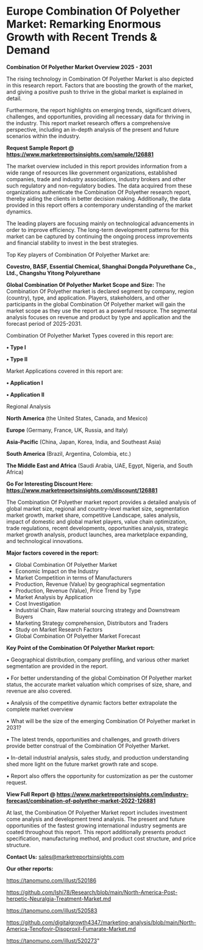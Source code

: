 # Europe Combination Of Polyether Market: Remarking Enormous Growth with Recent Trends & Demand

<Strong> Combination Of Polyether Market Overview 2025 - 2031</strong>

The rising technology in Combination Of Polyether Market is also depicted in this research report. Factors that are boosting the growth of the market, and giving a positive push to thrive in the global market is explained in detail.

Furthermore, the report highlights on emerging trends, significant drivers, challenges, and opportunities, providing all necessary data for thriving in the industry. This report market research offers a comprehensive perspective, including an in-depth analysis of the present and future scenarios within the industry.

<strong>Request Sample Report @ <a href=https://www.marketreportsinsights.com/sample/126881>https://www.marketreportsinsights.com/sample/126881</a></strong>

The market overview included in this report provides information from a wide range of resources like government organizations, established companies, trade and industry associations, industry brokers and other such regulatory and non-regulatory bodies. The data acquired from these organizations authenticate the Combination Of Polyether research report, thereby aiding the clients in better decision making. Additionally, the data provided in this report offers a contemporary understanding of the market dynamics.

The leading players are focusing mainly on technological advancements in order to improve efficiency. The long-term development patterns for this market can be captured by continuing the ongoing process improvements and financial stability to invest in the best strategies.

Top Key players of Combination Of Polyether Market are:

<strong>Covestro, BASF, Essential Chemical, Shanghai Dongda Polyurethane Co., Ltd., Changshu Yitong Polyurethane</strong>

<strong><b>Global Combination Of Polyether Market Scope and Size:</b></strong>
The Combination Of Polyether market is declared segment by company, region (country), type, and application. Players, stakeholders, and other participants in the global Combination Of Polyether market will gain the market scope as they use the report as a powerful resource. The segmental analysis focuses on revenue and product by type and application and the forecast period of 2025-2031.

Combination Of Polyether Market Types covered in this report are:

<strong>• Type I

• Type II</strong>

Market Applications covered in this report are:

<strong>• Application I

• Application II</strong> 

Regional Analysis

<strong>North America</strong> (the United States, Canada, and Mexico)

<strong>Europe</strong> (Germany, France, UK, Russia, and Italy)

<strong>Asia-Pacific</strong> (China, Japan, Korea, India, and Southeast Asia)

<strong>South America</strong> (Brazil, Argentina, Colombia, etc.)

<strong>The Middle East and Africa</strong> (Saudi Arabia, UAE, Egypt, Nigeria, and South Africa)

<strong>Go For Interesting Discount Here: <a href=https://www.marketreportsinsights.com/discount/126881>https://www.marketreportsinsights.com/discount/126881</a></strong>

The Combination Of Polyether market report provides a detailed analysis of global market size, regional and country-level market size, segmentation market growth, market share, competitive Landscape, sales analysis, impact of domestic and global market players, value chain optimization, trade regulations, recent developments, opportunities analysis, strategic market growth analysis, product launches, area marketplace expanding, and technological innovations.

<strong><b>Major factors covered in the report:</b></strong>
<ul>
  <li>Global Combination Of Polyether Market </li>
  <li>Economic Impact on the Industry</li>
  <li>Market Competition in terms of Manufacturers</li>
  <li>Production, Revenue (Value) by geographical segmentation</li>
  <li>Production, Revenue (Value), Price Trend by Type</li>
  <li>Market Analysis by Application</li>
  <li>Cost Investigation</li>
  <li>Industrial Chain, Raw material sourcing strategy and Downstream Buyers</li>
  <li>Marketing Strategy comprehension, Distributors and Traders</li>
  <li>Study on Market Research Factors</li>
  <li>Global Combination Of Polyether Market Forecast</li>
</ul>

<strong><b>Key Point of the Combination Of Polyether Market report:</b></strong>

• Geographical distribution, company profiling, and various other market segmentation are provided in the report.

• For better understanding of the global Combination Of Polyether market status, the accurate market valuation which comprises of size, share, and revenue are also covered.

• Analysis of the competitive dynamic factors better extrapolate the complete market overview

• What will be the size of the emerging Combination Of Polyether market in 2031?

• The latest trends, opportunities and challenges, and growth drivers provide better construal of the Combination Of Polyether Market.

• In-detail industrial analysis, sales study, and production understanding shed more light on the future market growth rate and scope.

• Report also offers the opportunity for customization as per the customer request.

<strong><b>View Full Report @ <a href=https://www.marketreportsinsights.com/industry-forecast/combination-of-polyether-market-2022-126881>https://www.marketreportsinsights.com/industry-forecast/combination-of-polyether-market-2022-126881</a></b></strong>


At last, the Combination Of Polyether Market report includes investment come analysis and development trend analysis. The present and future opportunities of the fastest growing international industry segments are coated throughout this report. This report additionally presents product specification, manufacturing method, and product cost structure, and price structure.

<strong>Contact Us:</strong>
sales@marketreportsinsights.com

<strong>Our other reports:</strong>

<a href=https://tanomuno.com/illust/520186>https://tanomuno.com/illust/520186</a>

<a href=https://github.com/Ishi78/Research/blob/main/North-America-Post-herpetic-Neuralgia-Treatment-Market.md>https://github.com/Ishi78/Research/blob/main/North-America-Post-herpetic-Neuralgia-Treatment-Market.md</a>

<a href=https://tanomuno.com/illust/520583>https://tanomuno.com/illust/520583</a>

<a href=https://github.com/digitalgrowth4347/marketing-analysis/blob/main/North-America-Tenofovir-Disoproxil-Fumarate-Market.md>https://github.com/digitalgrowth4347/marketing-analysis/blob/main/North-America-Tenofovir-Disoproxil-Fumarate-Market.md</a>

<a href=https://tanomuno.com/illust/520273>https://tanomuno.com/illust/520273</a>"
